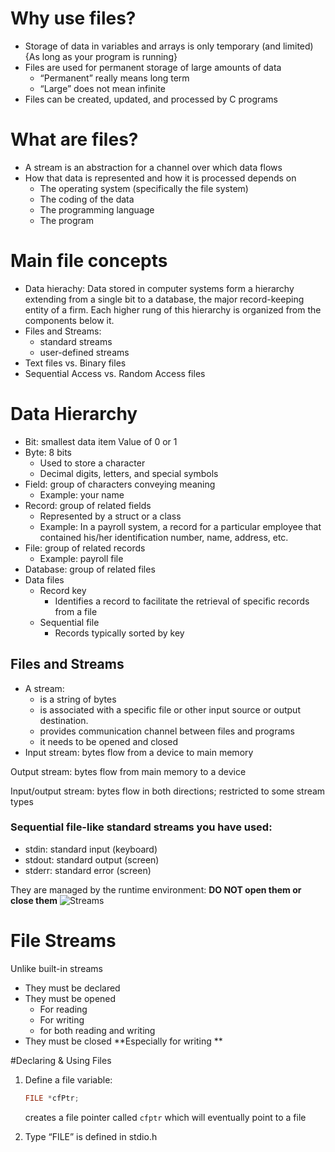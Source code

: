 # Why use files?
* Storage of data in variables and arrays is only temporary (and limited){As long as your program is running}
* Files are used for permanent storage of large amounts of data
  * “Permanent” really means long term
  * “Large” does not mean infinite
* Files can be created, updated, and processed by C programs

# What are files?
* A stream is an abstraction for a channel over which data flows
* How that data is represented and how it is processed depends on
  * The operating system (specifically the file system)
  * The coding of the data
  * The programming language 
  * The program 

# Main file concepts 
* Data hierachy: Data stored in computer systems form a hierarchy extending from a single bit to a database, the major record-keeping entity of a firm. Each higher rung of this hierarchy is organized from the components below it.
* Files and Streams:
  * standard streams
  * user-defined streams
* Text files vs. Binary files
* Sequential Access vs. Random Access files

# Data Hierarchy
* Bit: smallest data item Value of 0 or 1
* Byte: 8 bits 
  * Used to store a character
  * Decimal digits, letters, and special symbols
* Field: group of characters conveying meaning ​
  * Example: your name
* Record: group of related fields​
  * Represented by a struct or a class​
  * Example: In a payroll system, a record for a particular employee that contained his/her identification number, name, address, etc.​
* File: group of related records​
  * Example: payroll file​
* Database: group of related files​
* Data files​
  * Record key​
    * Identifies a record to facilitate the retrieval of specific records from a file​
  * Sequential file ​
    * Records typically sorted by key​
## Files and Streams​
* A stream:​
  * is a string of bytes​
  * is associated with a specific file or other input source or output destination.​
  * provides communication channel between files and programs​
  * it needs to be opened and closed​
* Input stream: bytes flow from a device to main memory​

Output stream: bytes flow from main memory to a device​

Input/output  stream: bytes flow in both directions; restricted to some stream types​

### Sequential file-like standard streams you have used:
  * stdin: standard input (keyboard)
  * stdout: standard output (screen)
  * stderr: standard error (screen)

They are managed by the runtime environment:
**DO NOT open them or close them**
![Streams](https://github.com/iliassjabali/AUI/blob/master/CSC%202302/Files/File%20Streams.png)
# File Streams
Unlike built-in streams
* They must be declared 
* They must be opened 
  * For reading 
  * For writing 
  * for both reading and writing 
* They must be closed **Especially for writing  **

#Declaring & Using Files
1. Define a file variable:
      ```c
      FILE *cfPtr;
      ```
      creates a file pointer called `cfptr` which will eventually point to a file

2. Type “FILE” is defined in stdio.h







